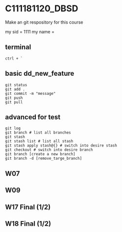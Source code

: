 # C111181120_DBSD
Make an git respository for this course

my sid = 1111
my name =

## terminal

```
ctrl + `
```

## basic dd_new_feature

```
git status
git add .
git commit -m "message"
git push
git pull
```

## advanced for test

```
git log
git branch # list all branches
git stash
git stash list # list all stash 
git stash apply stash@{} # switch into desire stash
git checkout # switch into desire branch
git branch [create a new branch]
git branch -d [remove_targe_branch]
```
## W07

## W09

## W17 Final (1/2)
## W18 Final (1/2)